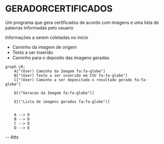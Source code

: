 # GERADORCERTIFICADOS
Um programa que gera certificados de acordo com imagens e uma lista de palavras informadas pelo usuario

Informações a serem coletadas no inicio

- Caminho da imagem de origem
- Texto a ser inserido
- Caminho para o deposito das imagens geradas


```mermaid
graph LR;
    A["(User) Caminho da Imagem fa:fa-globe"]
    B["(User) Texto a ser inserido em CSV fa:fa-globe"]
    C["(User) Caminho a ser depositado o resultado gerado fa:fa-globe"]
    
    D[("Geracao da Imagem fa:fa-globe")]

    E[("Lista de imagens geradas fa:fa-globe")]


    A --> D
    B --> D
    C --> D
    D --> E
```
-- Atts